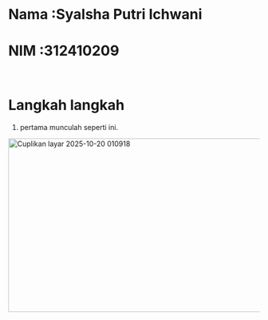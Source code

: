 <br>

# Nama      :Syalsha Putri Ichwani   
# NIM       :312410209


<br> 

#  Langkah langkah 


1. pertama munculah seperti ini.
   


<img width="711" height="348" alt="Cuplikan layar 2025-10-20 010918" src="https://github.com/user-attachments/assets/5dd44e71-c5bb-4901-abbc-cc7a7351f8de" />
